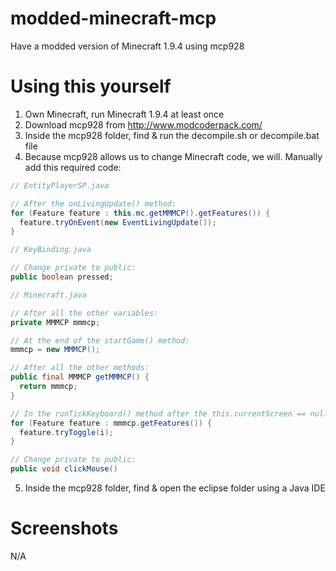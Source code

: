 # modded-minecraft-mcp
Have a modded version of Minecraft 1.9.4 using mcp928

# Using this yourself
1. Own Minecraft, run Minecraft 1.9.4 at least once
2. Download mcp928 from http://www.modcoderpack.com/
3. Inside the mcp928 folder, find & run the decompile.sh or decompile.bat file
4. Because mcp928 allows us to change Minecraft code, we will. Manually add this required code:
```java
// EntityPlayerSP.java

// After the onLivingUpdate() method:
for (Feature feature : this.mc.getMMMCP().getFeatures()) {
  feature.tryOnEvent(new EventLivingUpdate());
}
```
```java
// KeyBinding.java

// Change private to public:
public boolean pressed;
```
```java
// Minecraft.java

// After all the other variables:
private MMMCP mmmcp;

// At the end of the startGame() method:
mmmcp = new MMMCP();

// After all the other methods:
public final MMMCP getMMMCP() {
  return mmmcp;
}

// In the runTickKeyboard() method after the this.currentScreen == null check:
for (Feature feature : mmmcp.getFeatures()) {
  feature.tryToggle(i);
}

// Change private to public:
public void clickMouse()
```
5. Inside the mcp928 folder, find & open the eclipse folder using a Java IDE

# Screenshots
N/A
